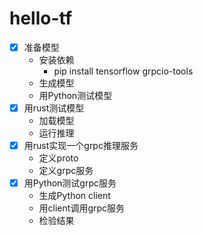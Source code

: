 # hello-tf

* [x] 准备模型
  * 安装依赖
    * pip install tensorflow grpcio-tools
  * 生成模型
  * 用Python测试模型
* [x] 用rust测试模型
  * 加载模型
  * 运行推理
* [x] 用rust实现一个grpc推理服务
  * 定义proto
  * 定义grpc服务
* [x] 用Python测试grpc服务
  * 生成Python client
  * 用client调用grpc服务
  * 检验结果
